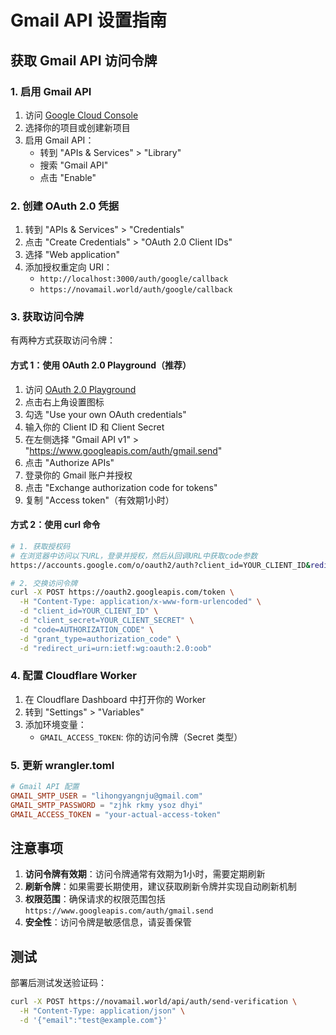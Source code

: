 # Gmail API 设置指南

## 获取 Gmail API 访问令牌

### 1. 启用 Gmail API
1. 访问 [Google Cloud Console](https://console.cloud.google.com/)
2. 选择你的项目或创建新项目
3. 启用 Gmail API：
   - 转到 "APIs & Services" > "Library"
   - 搜索 "Gmail API"
   - 点击 "Enable"

### 2. 创建 OAuth 2.0 凭据
1. 转到 "APIs & Services" > "Credentials"
2. 点击 "Create Credentials" > "OAuth 2.0 Client IDs"
3. 选择 "Web application"
4. 添加授权重定向 URI：
   - `http://localhost:3000/auth/google/callback`
   - `https://novamail.world/auth/google/callback`

### 3. 获取访问令牌
有两种方式获取访问令牌：

#### 方式 1：使用 OAuth 2.0 Playground（推荐）
1. 访问 [OAuth 2.0 Playground](https://developers.google.com/oauthplayground/)
2. 点击右上角设置图标
3. 勾选 "Use your own OAuth credentials"
4. 输入你的 Client ID 和 Client Secret
5. 在左侧选择 "Gmail API v1" > "https://www.googleapis.com/auth/gmail.send"
6. 点击 "Authorize APIs"
7. 登录你的 Gmail 账户并授权
8. 点击 "Exchange authorization code for tokens"
9. 复制 "Access token"（有效期1小时）

#### 方式 2：使用 curl 命令
```bash
# 1. 获取授权码
# 在浏览器中访问以下URL，登录并授权，然后从回调URL中获取code参数
https://accounts.google.com/o/oauth2/auth?client_id=YOUR_CLIENT_ID&redirect_uri=urn:ietf:wg:oauth:2.0:oob&scope=https://www.googleapis.com/auth/gmail.send&response_type=code

# 2. 交换访问令牌
curl -X POST https://oauth2.googleapis.com/token \
  -H "Content-Type: application/x-www-form-urlencoded" \
  -d "client_id=YOUR_CLIENT_ID" \
  -d "client_secret=YOUR_CLIENT_SECRET" \
  -d "code=AUTHORIZATION_CODE" \
  -d "grant_type=authorization_code" \
  -d "redirect_uri=urn:ietf:wg:oauth:2.0:oob"
```

### 4. 配置 Cloudflare Worker
1. 在 Cloudflare Dashboard 中打开你的 Worker
2. 转到 "Settings" > "Variables"
3. 添加环境变量：
   - `GMAIL_ACCESS_TOKEN`: 你的访问令牌（Secret 类型）

### 5. 更新 wrangler.toml
```toml
# Gmail API 配置
GMAIL_SMTP_USER = "lihongyangnju@gmail.com"
GMAIL_SMTP_PASSWORD = "zjhk rkmy ysoz dhyi"
GMAIL_ACCESS_TOKEN = "your-actual-access-token"
```

## 注意事项

1. **访问令牌有效期**：访问令牌通常有效期为1小时，需要定期刷新
2. **刷新令牌**：如果需要长期使用，建议获取刷新令牌并实现自动刷新机制
3. **权限范围**：确保请求的权限范围包括 `https://www.googleapis.com/auth/gmail.send`
4. **安全性**：访问令牌是敏感信息，请妥善保管

## 测试
部署后测试发送验证码：
```bash
curl -X POST https://novamail.world/api/auth/send-verification \
  -H "Content-Type: application/json" \
  -d '{"email":"test@example.com"}'
```


